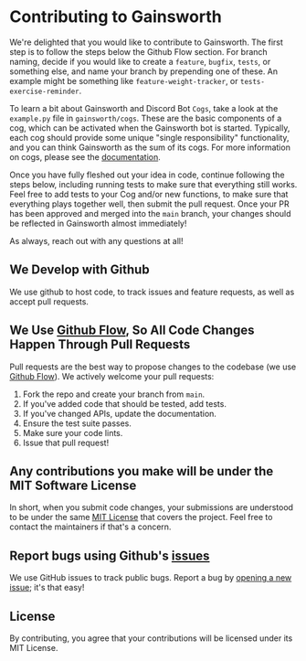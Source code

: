 # Contributing to Gainsworth

We're delighted that you would like to contribute to Gainsworth. The first step
is to follow the steps below the Github Flow section. For branch naming, decide 
if you would like to create a `feature`, `bugfix`, `tests`, or something else, 
and name your branch by prepending one of these. An example might be something
like `feature-weight-tracker`, or `tests-exercise-reminder`. 

To learn a bit about Gainsworth and Discord Bot `Cogs`, take a look at the 
`example.py` file in `gainsworth/cogs`. These are the basic components of a cog,
which can be activated when the Gainsworth bot is started. Typically, each cog
should provide some unique "single responsibility" functionality, and you can
think Gainsworth as the sum of its cogs. For more information on cogs, please
see the [documentation](https://discordpy.readthedocs.io/en/latest/ext/commands/cogs.html).

Once you have fully fleshed out your idea in code, continue following the steps
below, including running tests to make sure that everything still works. Feel
free to add tests to your Cog and/or new functions, to make sure that everything
plays together well, then submit the pull request. Once your PR has been
approved and merged into the `main` branch, your changes should be reflected
in Gainsworth almost immediately!

As always, reach out with any questions at all!

## We Develop with Github

We use github to host code, to track issues and feature requests, as well as
accept pull requests.

## We Use [Github Flow](https://guides.github.com/introduction/flow/index.html), So All Code Changes Happen Through Pull Requests

Pull requests are the best way to propose changes to the codebase (we use
[Github Flow](https://guides.github.com/introduction/flow/index.html)). We
actively welcome your pull requests:

1. Fork the repo and create your branch from `main`.
2. If you've added code that should be tested, add tests.
3. If you've changed APIs, update the documentation.
4. Ensure the test suite passes.
5. Make sure your code lints.
6. Issue that pull request!

## Any contributions you make will be under the MIT Software License

In short, when you submit code changes, your submissions are understood to be
under the same [MIT License](http://choosealicense.com/licenses/mit/) that
covers the project. Feel free to contact the maintainers if that's a concern.

## Report bugs using Github's [issues](https://github.com/briandk/transcriptase-atom/issues)

We use GitHub issues to track public bugs. Report a bug by
[opening a new issue](https://github.com/Py-Lambdas/slitherton/issues/new); it's
that easy!

## License

By contributing, you agree that your contributions will be licensed under its
MIT License.
